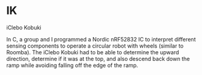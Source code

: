 # IK
iClebo Kobuki

In C, a group and I programmed a Nordic nRF52832 IC to interpret different sensing components to operate a circular robot with wheels (similar to Roomba). The iClebo Kobuki had to be able to determine the upward direction, determine if it was at the top, and also descend back down the ramp while avoiding falling off the edge of the ramp.
